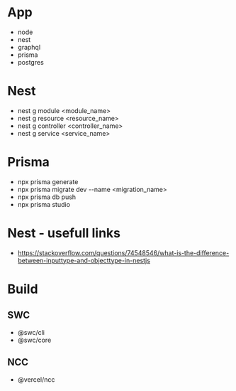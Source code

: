 # App

- node
- nest
- graphql
- prisma
- postgres

# Nest

- nest g module <module_name>
- nest g resource <resource_name>
- nest g controller <controller_name>
- nest g service <service_name>

# Prisma

- npx prisma generate
- npx prisma migrate dev --name <migration_name>
- npx prisma db push
- npx prisma studio

# Nest - usefull links

- https://stackoverflow.com/questions/74548546/what-is-the-difference-between-inputtype-and-objecttype-in-nestjs

# Build

## SWC

- @swc/cli
- @swc/core

## NCC

- @vercel/ncc
